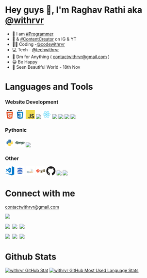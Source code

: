 # Hey guys 👋, I'm Raghav Rathi aka [@withrvr](#connect-with-me)

-   🧠 I am [#Programmer](#connect-with-me)
-   🎯 & [#ContentCreator](#connect-with-me) on IG & YT
-   👨‍💻 Coding -[@codewithrvr](#connect-with-me)
-   💻 Tech - [@techwithrvr](#connect-with-me)
-   💬 Dm for Anything ( contactwithrvr@gmail.com )
-   😀 Be Happy
-   🎉 Seen Beautiful World - 18th Nov

# Languages and Tools

### Website Development

[<code><img  width="30" src="https://raw.githubusercontent.com/github/explore/80688e429a7d4ef2fca1e82350fe8e3517d3494d/topics/html/html.png" /></code>](#)
[<code><img  width="30" src="https://raw.githubusercontent.com/github/explore/80688e429a7d4ef2fca1e82350fe8e3517d3494d/topics/css/css.png" /></code>](#)
[<code><img  width="30" src="https://raw.githubusercontent.com/github/explore/80688e429a7d4ef2fca1e82350fe8e3517d3494d/topics/javascript/javascript.png" /></code>](#)
[<code><img  width="30" src="https://getbootstrap.com/docs/5.0/assets/brand/bootstrap-logo-shadow.png" /></code>](https://getbootstrap.com/)
[<code><img  width="30" src="https://raw.githubusercontent.com/github/explore/80688e429a7d4ef2fca1e82350fe8e3517d3494d/topics/react/react.png" /></code>](http://reactjs.org/)
[<code><img  width="30" src="https://avatars.githubusercontent.com/u/70142?s=200&v=4" /></code>](https://jquery.com/)
[<code><img  width="30" src="https://avatars.githubusercontent.com/u/10342521?s=200&v=4" /></code>](http://chartjs.org/)
[<code><img  width="30" src="https://avatars.githubusercontent.com/u/17040762?s=200&v=4" /></code>](https://sortablejs.github.io/Sortable/)
[<code><img  width="30" src="https://chessboardjs.com/img/chesspieces/wikipedia/bK.svg" /></code>](https://chessboardjs.com/)

### Pythonic

[<code><img  width="30" src="https://raw.githubusercontent.com/github/explore/80688e429a7d4ef2fca1e82350fe8e3517d3494d/topics/python/python.png" /></code>](http://python.org/)
[<code><img  width="30" src="https://raw.githubusercontent.com/github/explore/80688e429a7d4ef2fca1e82350fe8e3517d3494d/topics/django/django.png" /></code>](https://www.djangoproject.com/)
[<code><img  width="30" src="https://matplotlib.org/_static/favicon.ico" /></code>](https://matplotlib.org/)

### Other

[<code><img  width="30" src="https://raw.githubusercontent.com/github/explore/80688e429a7d4ef2fca1e82350fe8e3517d3494d/topics/visual-studio-code/visual-studio-code.png" /></code>](https://code.visualstudio.com/)
[<code><img  width="30" src="https://raw.githubusercontent.com/github/explore/80688e429a7d4ef2fca1e82350fe8e3517d3494d/topics/sql/sql.png" /></code>](#)
[<code><img  width="30" src="https://raw.githubusercontent.com/github/explore/80688e429a7d4ef2fca1e82350fe8e3517d3494d/topics/mysql/mysql.png" /></code>](https://www.mysql.com/)
[<code><img  width="30" src="https://raw.githubusercontent.com/github/explore/80688e429a7d4ef2fca1e82350fe8e3517d3494d/topics/git/git.png" /></code>](https://git-scm.com/)
[<code><img  width="30" src="https://raw.githubusercontent.com/github/explore/78df643247d429f6cc873026c0622819ad797942/topics/github/github.png" /></code>](https://github.com/)
[<code><img  width="30" src="https://www.herokucdn.com/favicon.ico" /></code>](https://heroku.com/)
[<code><img  width="30" src="https://www.netlify.com/v3/static/favicon/favicon-32x32.png" /></code>](https://www.netlify.com/)

# Connect with me

contactwithrvr@gmail.com

[![](https://img.shields.io/badge/withrvr-1DA1F2?logo=twitter&logoColor=white)][twitter]

[![](https://img.shields.io/badge/withrvr-E4405F?logo=instagram&logoColor=white)][withrvr-ig]&nbsp;
[![](https://img.shields.io/badge/techwithrvr-E4405F?logo=instagram&logoColor=white)][techwithrvr-ig]&nbsp;
[![](https://img.shields.io/badge/codewithrvr-E4405F?logo=instagram&logoColor=white)][codewithrvr-ig]&nbsp;

[![](https://img.shields.io/badge/With_RVR-FF0000?logo=youtube&logoColor=white)][withrvr]&nbsp;
[![](https://img.shields.io/badge/Tech_With_RVR-FF0000?logo=youtube&logoColor=white)][techwithrvr]&nbsp;
[![](https://img.shields.io/badge/Code_With_RVR-FF0000?logo=youtube&logoColor=white)][codewithrvr]&nbsp;

# Github Stats

[![withrvr GitHub Stat](https://github-readme-stats.vercel.app/api?username=withrvr&show_icons=true)](#connect-with-me)
[![withrvr GitHub Most Used Language Stats](https://github-readme-stats.vercel.app/api/top-langs/?username=withrvr&langs_count=10&layout=compact)](#connect-with-me)

<!--- ........... End .......... and now ............... declaration of variables ............ -->

[withrvr]: https://www.youtube.com/channel/UC7vo7Ytk-XDT_Qk_Uh_ziDg?sub_confirmation=1
[techwithrvr]: https://www.youtube.com/techwithrvr?sub_confirmation=1
[codewithrvr]: https://www.youtube.com/channel/UCz155xQn-6lzHWs9_2oX1Dg?sub_confirmation=1
[withrvr-ig]: https://www.instagram.com/withrvr/
[techwithrvr-ig]: https://www.instagram.com/techwithrvr/
[codewithrvr-ig]: https://www.instagram.com/codewithrvr/
[twitter]: https://twitter.com/intent/follow?screen_name=withrvr
